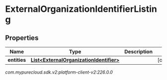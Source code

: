 # ExternalOrganizationIdentifierListing


## Properties

| Name | Type | Description | Notes |
| ------------ | ------------- | ------------- | ------------- |
| **entities** | [**List&lt;ExternalOrganizationIdentifier&gt;**](ExternalOrganizationIdentifier) |  |  [optional] |




_com.mypurecloud.sdk.v2:platform-client-v2:226.0.0_
